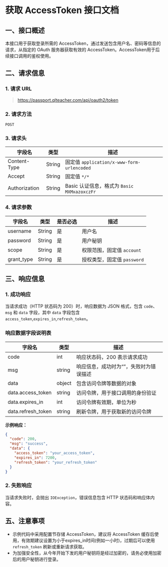 # 获取 AccessToken 接口文档

## 一、接口概述

本接口用于获取登录所需的 AccessToken，通过发送包含用户名、密码等信息的请求，从指定的 OAuth 服务器获取有效的 AccessToken。AccessToken用于后续接口调用的鉴权使用。

## 二、请求信息

### 1. 请求 URL

> https://passport.qlteacher.com/api/oauth2/token

### 2. 请求方法

`POST`

### 3. 请求头

| 字段名           | 类型     | 描述                                      |
|---------------|--------|-----------------------------------------|
| Content-Type  | String | 固定值 `application/x-www-form-urlencoded` |
| Accept        | String | 固定值 `*/*`                               |
| Authorization | String | Basic 认证信息，格式为 `Basic MXMxazoxczFr`     |

### 4. 请求参数

| 字段名        | 类型     | 是否必选 | 描述                  |
|------------|--------|------|---------------------|
| username   | String | 是    | 用户名                 |
| password   | String | 是    | 用户秘钥                |
| scope      | String | 是    | 权限范围，固定值 `account`  |
| grant_type | String | 是    | 授权类型，固定值 `password` |

## 三、响应信息

### 1. 成功响应

当请求成功（HTTP 状态码为 200）时，响应数据为 JSON 格式，包含 `code`、`msg` 和 `data` 字段，其中 `data` 字段包含 `access_token`,`expires_in`,`refresh_token`。

### 响应数据字段说明表

| 字段名                | 类型     | 描述                   |
|--------------------|--------|----------------------|
| code               | int    | 响应状态码，200 表示请求成功     |
| msg                | string | 响应信息，成功时为“”，失败时为错误描述 |
| data               | object | 包含访问令牌等数据的对象         |
| data.access_token  | string | 访问令牌，用于接口调用的身份验证     |
| data.expires_in    | int    | 访问令牌有效期，单位为秒         |
| data.refresh_token | string | 刷新令牌，用于获取新的访问令牌      |

**示例响应：**

```json
{
  "code": 200,
  "msg": "success",
  "data": {
    "access_token": "your_access_token",
    "expires_in": 7200,
    "refresh_token": "your_refresh_token"
  }
}
```

### 2. 失败响应

当请求失败时，会抛出 `IOException`，错误信息包含 HTTP 状态码和响应体内容。

## 五、注意事项

- 示例代码中采用配置节存储 AccessToken，建议将 AccessToken 缓存后使用，有效期建议设置为小于expires_in时间(例如一小时)，过期后可以使用 `refresh_token` 刷新或重新请求获取。
- 为加强安全性，从今年开始下发的用户秘钥将是经过加密的，请务必使用加密后的用户秘钥进行登录。
